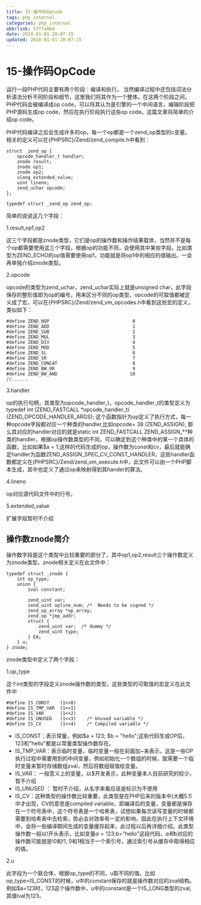 ```yaml
---
title: 15-操作码OpCode
tags: php_internal
categories: php_internal
abbrlink: 57ffa06d
date: 2018-01-01 20:07:15
updated: 2018-01-01 20:07:15
---
```


# 15-操作码OpCode
运行一段PHP代码主要有两个阶段：编译和执行。 当然编译过程中还包括词法分析语法分析不同阶段和细节，这里我们将其作为一个整体。在这两个阶段之间，PHP代码会被编译成op code，可以将其认为是引擎的一个中间语言，编辑阶段把PHP源码生成op code，然后在执行阶段执行这些op code。这篇文章将简单的介绍op code。

PHP代码编译之后会生成许多的op，每一个op都是一个zend_op类型的c变量。相关的定义可以在{PHPSRC}/Zend/zend_compile.h中看到：

    struct _zend_op {  
        opcode_handler_t handler;  
        znode result;  
        znode op1;  
        znode op2;  
        ulong extended_value;  
        uint lineno;  
        zend_uchar opcode;  
    };  

    typedef struct _zend_op zend_op;  

简单的说说这几个字段：

1.result,op1,op2

这三个字段都是znode类型，它们是op的操作数和操作结果载体，当然并不是每个op都需要使用这三个字段，根据op的功能不同，会使用其中某些字段。比如类型为ZEND_ECHO的op值需要使用op1，功能就是将op1中的相应的值输出。一会再单独介绍znode类型。

2.opcode

opcode的类型为zend_uchar，zend_uchar实际上就是unsigned char，此字段保存的整形值即为op的编号，用来区分不同的op类型，opcode的可取值都被定义成了宏，可以在{PHPSRC}/Zend/zend_vm_opcodes.h中看到这些宏的定义，类似如下：

    #define ZEND_NOP                               0  
    #define ZEND_ADD                               1  
    #define ZEND_SUB                               2  
    #define ZEND_MUL                               3  
    #define ZEND_DIV                               4  
    #define ZEND_MOD                               5  
    #define ZEND_SL                                6  
    #define ZEND_SR                                7  
    #define ZEND_CONCAT                            8  
    #define ZEND_BW_OR                             9  
    #define ZEND_BW_AND                           10  
    //......  

3.handler

op的执行句柄，其类型为opcode_handler_t，opcode_handler_t的类型定义为typedef int (ZEND_FASTCALL *opcode_handler_t) (ZEND_OPCODE_HANDLER_ARGS); 这个函数指针为op定义了执行方式，每一种opcode字段都对应一个种类的handler,比如opcode= 38 (ZEND_ASSIGN), 那么其对应的handler对应的就是static int ZEND_FASTCALL  ZEND_ASSIGN_**种类的handler，根据op操作数类型的不同，可以确定到这个种类中的某一个具体的函数，比如如果$a = 1;这样的代码生成的op，操作数为const和cv，最后就能确定handler为函数ZEND_ASSIGN_SPEC_CV_CONST_HANDLER，这些handler函数都定义在{PHPSRC}/Zend/zend_vm_execute.h中，此文件可以由一个PHP脚本生成，其中也定义了通过op来映射得到其hander的算法。

4.lineno

op对应源代码文件中的行号。

5.extended_value

扩展字段暂时不介绍
## 操作数znode简介

操作数字段是这个类型中比较重要的部分了，其中op1,op2,result三个操作数定义为znode类型，znode相关定义在此文件中：

    typedef struct _znode {  
        int op_type;  
        union {  
            zval constant;  

            zend_uint var;  
            zend_uint opline_num; /*  Needs to be signed */  
            zend_op_array *op_array;  
            zend_op *jmp_addr;  
            struct {  
                zend_uint var;  /* dummy */  
                zend_uint type;  
            } EA;  
        } u;  
    } znode;  

znode类型中定义了两个字段：

1.op_type

这个int类型的字段定义znode操作数的类型，这些类型的可取值的宏定义在此文件中

    #define IS_CONST    (1<<0)  
    #define IS_TMP_VAR  (1<<1)  
    #define IS_VAR      (1<<2)  
    #define IS_UNUSED   (1<<3)    /* Unused variable */  
    #define IS_CV       (1<<4)    /* Compiled variable */  

- IS_CONST：表示常量，例如$a = 123; $b = "hello";这些代码生成OP后，123和"hello"都是以常量类型操作数存在。
- IS_TMP_VAR：表示临时变量，临时变量一般在前面加~来表示，这是一些OP执行过程中需要用到的中间变量，例如初始化一个数组的时候，就需要一个临时变量来暂时存储数组zval，然后将数组赋值给变量。
- IS_VAR： 一般意义上的变量，以$开发表示，此种变量本人目前研究的较少，暂不介绍
- IS_UNUSED ： 暂时不介绍，从名字来看应该是标识为不使用
- IS_CV：这种类型的操作数比较重要，此类型是在PHP后来的版本中(大概5.1)中才出现，CV的意思是compiled variable，即编译后的变量，变量都是保存在一个符号表中，这个符号表是一个哈希表，试想如果每次读写变量的时候都需要到哈希表中去检索，势必会对效率有一定的影响，因此在执行上下文环境中，会将一些编译期间生成的变量缓存起来，此过程以后再详细介绍。此类型操作数一般以!开头表示，比如变量$a=123;$b="hello"这段代码，$a和$b对应的操作数可能就是!0和!1, 0和1相当于一个索引号，通过索引号从缓存中取得相应的值。

2.u

此字段为一个联合体，根据op_type的不同，u取不同的值。比如op_type=IS_CONST的时候，u中的constant保存的就是操作数对应的zval结构。例如$a=123时，123这个操作数中，u中的constant是一个IS_LONG类型的zval,其值lval为123。
